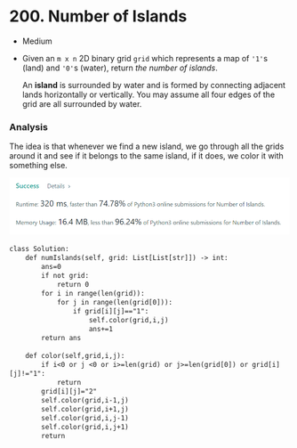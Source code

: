 # 200. Number of Islands

* Medium
*   Given an `m x n` 2D binary grid `grid` which represents a map of `'1'`s (land) and `'0'`s (water), return _the number of islands_.

    An **island** is surrounded by water and is formed by connecting adjacent lands horizontally or vertically. You may assume all four edges of the grid are all surrounded by water.

### Analysis&#x20;

The idea is that whenever we find a new island, we go through all the grids around it and see if it belongs to the same island, if it does, we color it with something else.&#x20;

![](<../../../../.gitbook/assets/image (166).png>)

```
class Solution:
    def numIslands(self, grid: List[List[str]]) -> int:
        ans=0
        if not grid:
            return 0
        for i in range(len(grid)):
            for j in range(len(grid[0])):
                if grid[i][j]=="1":
                    self.color(grid,i,j)
                    ans+=1
        return ans
    
    def color(self,grid,i,j):
        if i<0 or j <0 or i>=len(grid) or j>=len(grid[0]) or grid[i][j]!="1":
            return 
        grid[i][j]="2"
        self.color(grid,i-1,j)
        self.color(grid,i+1,j)
        self.color(grid,i,j-1)
        self.color(grid,i,j+1)
        return 
```
